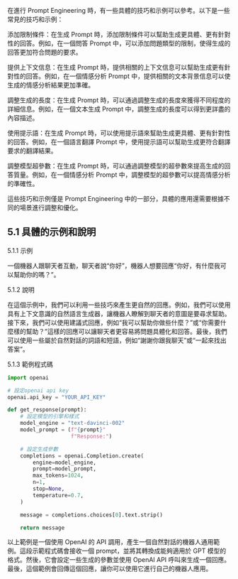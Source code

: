 在進行 Prompt Engineering 時，有一些具體的技巧和示例可以參考。以下是一些常見的技巧和示例：

添加限制條件：在生成 Prompt 時，添加限制條件可以幫助生成更具體、更有針對性的回答。例如，在一個問答 Prompt 中，可以添加問題類型的限制，使得生成的回答更加符合問題的要求。

提供上下文信息：在生成 Prompt 時，提供相關的上下文信息可以幫助生成更有針對性的回答。例如，在一個情感分析 Prompt 中，提供相關的文本背景信息可以使生成的情感分析結果更加準確。

調整生成的長度：在生成 Prompt 時，可以通過調整生成的長度來獲得不同程度的詳細信息。例如，在一個文本生成 Prompt 中，調整生成的長度可以得到更詳盡的內容描述。

使用提示語：在生成 Prompt 時，可以使用提示語來幫助生成更具體、更有針對性的回答。例如，在一個語言翻譯 Prompt 中，使用提示語可以幫助生成更符合翻譯要求的翻譯結果。

調整模型超參數：在生成 Prompt 時，可以通過調整模型的超參數來提高生成的回答質量。例如，在一個情感分析 Prompt 中，調整模型的超參數可以提高情感分析的準確性。

這些技巧和示例僅是 Prompt Engineering 中的一部分，具體的應用還需要根據不同的場景進行調整和優化。

## 5.1 具體的示例和說明

5.1.1 示例

一個機器人跟聊天者互動，聊天者說“你好”，機器人想要回應“你好，有什麼我可以幫助你的嗎？”。

5.1.2 說明

在這個示例中，我們可以利用一些技巧來產生更自然的回應。例如，我們可以使用具有上下文意識的自然語言生成器，讓機器人瞭解到聊天者的意圖是要尋求幫助。接下來，我們可以使用建議式回應，例如“我可以幫助你做些什麼？”或“你需要什麼樣的幫助？”這樣的回應可以讓聊天者更容易將問題具體化和回答。最後，我們可以使用一些屬於自然對話的詞語和短語，例如“謝謝你跟我聊天”或“一起來找出答案”。

5.1.3 範例程式碼

```python
import openai

# 設定openai api key
openai.api_key = "YOUR_API_KEY"

def get_response(prompt):
    # 設定模型的引擎和樣式
    model_engine = "text-davinci-002"
    model_prompt = (f"{prompt}"
                    f"Response:")

    # 設定生成參數
    completions = openai.Completion.create(
        engine=model_engine,
        prompt=model_prompt,
        max_tokens=1024,
        n=1,
        stop=None,
        temperature=0.7,
    )

    message = completions.choices[0].text.strip()

    return message
```

以上範例是一個使用 OpenAI 的 API 調用，產生一個自然對話的機器人通用範例。這段示範程式碼會接收一個 prompt，並將其轉換成能夠適用於 GPT 模型的格式。然後，它會設定一些生成的參數並使用 OpenAI API 呼叫來生成一個回應。最後，這個範例會回傳這個回應，讓你可以使用它進行自己的機器人應用。